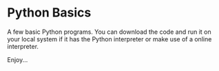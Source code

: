 # Python Basics
A few basic Python programs. You can download the code and run it on your local system if it has the Python interpreter or make use of a online interpreter.

Enjoy...
